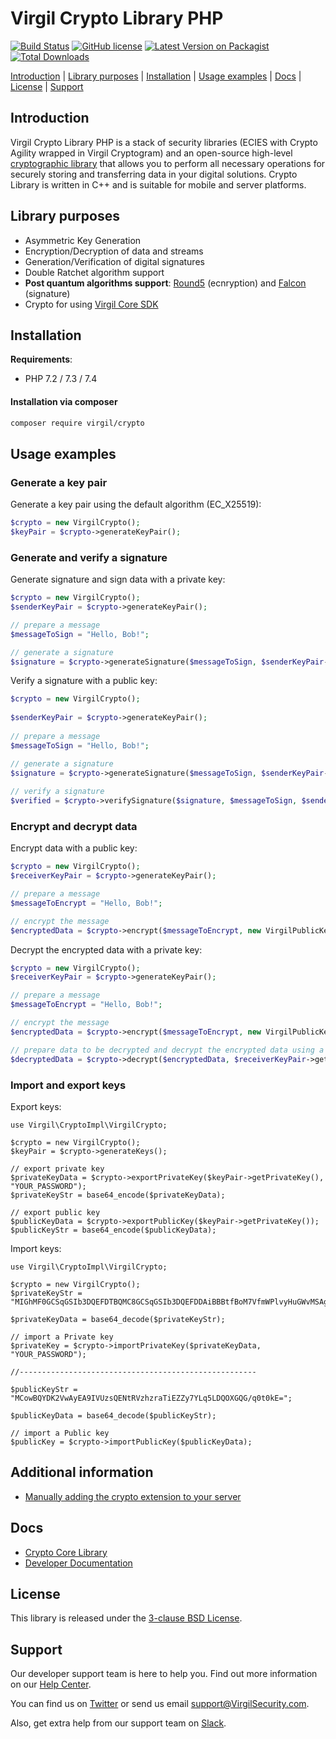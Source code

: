# Virgil Crypto Library PHP 

[![Build Status](https://api.travis-ci.com/VirgilSecurity/virgil-crypto-php.svg?branch=master)](https://travis-ci.com/VirgilSecurity/virgil-crypto-php/)
[![GitHub license](https://img.shields.io/badge/license-BSD%203--Clause-blue.svg)](https://github.com/VirgilSecurity/virgil/blob/master/LICENSE)
[![Latest Version on Packagist](https://img.shields.io/packagist/v/virgil/crypto.svg?style=flat-square)](https://packagist.org/packages/virgil/crypto)
[![Total Downloads](https://img.shields.io/packagist/dt/virgil/crypto.svg?style=flat-square)](https://packagist.org/packages/virgil/crypto)

[Introduction](#introduction) | [Library purposes](#library-purposes) | [Installation](#installation) | [Usage examples](#usage-examples) | [Docs](#docs) | [License](#license) | [Support](#support)

## Introduction

Virgil Crypto Library PHP is a stack of security libraries (ECIES with Crypto Agility wrapped in Virgil Cryptogram) and an open-source high-level [cryptographic library](https://github.com/VirgilSecurity/virgil-crypto) that allows you to perform all necessary operations for securely storing and transferring data in your digital solutions. Crypto Library is written in C++ and is suitable for mobile and server platforms.

## Library purposes

* Asymmetric Key Generation
* Encryption/Decryption of data and streams
* Generation/Verification of digital signatures
* Double Ratchet algorithm support
* **Post quantum algorithms support**: [Round5](https://round5.org/) (ecnryption) and [Falcon](https://falcon-sign.info/) (signature) 
* Crypto for using [Virgil Core SDK](https://github.com/VirgilSecurity/virgil-sdk-php)

## Installation

**Requirements**:
- PHP 7.2 / 7.3 / 7.4

#### Installation via composer

```bash
composer require virgil/crypto
```

## Usage examples

### Generate a key pair

Generate a key pair using the default algorithm (EC_X25519):
```php
$crypto = new VirgilCrypto();
$keyPair = $crypto->generateKeyPair();
```

### Generate and verify a signature

Generate signature and sign data with a private key:
```php
$crypto = new VirgilCrypto();
$senderKeyPair = $crypto->generateKeyPair();

// prepare a message
$messageToSign = "Hello, Bob!";

// generate a signature
$signature = $crypto->generateSignature($messageToSign, $senderKeyPair->getPrivateKey());
```

Verify a signature with a public key:
```php
$crypto = new VirgilCrypto();
    
$senderKeyPair = $crypto->generateKeyPair();    
    
// prepare a message
$messageToSign = "Hello, Bob!";

// generate a signature
$signature = $crypto->generateSignature($messageToSign, $senderKeyPair->getPrivateKey());
    
// verify a signature
$verified = $crypto->verifySignature($signature, $messageToSign, $senderKeyPair->getPublicKey());
```
### Encrypt and decrypt data

Encrypt data with a public key:

```php
$crypto = new VirgilCrypto();
$receiverKeyPair = $crypto->generateKeyPair();

// prepare a message
$messageToEncrypt = "Hello, Bob!";

// encrypt the message
$encryptedData = $crypto->encrypt($messageToEncrypt, new VirgilPublicKeyCollection($receiverKeyPair->getPublicKey()));
```
Decrypt the encrypted data with a private key:

```php
$crypto = new VirgilCrypto();
$receiverKeyPair = $crypto->generateKeyPair();

// prepare a message
$messageToEncrypt = "Hello, Bob!";

// encrypt the message
$encryptedData = $crypto->encrypt($messageToEncrypt, new VirgilPublicKeyCollection($receiverKeyPair->getPublicKey()));

// prepare data to be decrypted and decrypt the encrypted data using a private key
$decryptedData = $crypto->decrypt($encryptedData, $receiverKeyPair->getPrivateKey());
```

### Import and export keys

Export keys:

```
use Virgil\CryptoImpl\VirgilCrypto;

$crypto = new VirgilCrypto();
$keyPair = $crypto->generateKeys();

// export private key
$privateKeyData = $crypto->exportPrivateKey($keyPair->getPrivateKey(), "YOUR_PASSWORD");
$privateKeyStr = base64_encode($privateKeyData);

// export public key
$publicKeyData = $crypto->exportPublicKey($keyPair->getPrivateKey());
$publicKeyStr = base64_encode($publicKeyData);
```

Import keys:

```
use Virgil\CryptoImpl\VirgilCrypto;

$crypto = new VirgilCrypto();
$privateKeyStr = "MIGhMF0GCSqGSIb3DQEFDTBQMC8GCSqGSIb3DQEFDDAiBBBtfBoM7VfmWPlvyHuGWvMSAgIZ6zAKBggqhkiG9w0CCjAdBglghkgBZQMEASoEECwaKJKWFNn3OMVoUXEcmqcEQMZ+WWkmPqzwzJXGFrgS/+bEbr2DvreVgEUiLKrggmXL9ZKugPKG0VhNY0omnCNXDzkXi5dCFp25RLqbbSYsCyw=";

$privateKeyData = base64_decode($privateKeyStr);

// import a Private key
$privateKey = $crypto->importPrivateKey($privateKeyData, "YOUR_PASSWORD");

//-----------------------------------------------------

$publicKeyStr = "MCowBQYDK2VwAyEA9IVUzsQENtRVzhzraTiEZZy7YLq5LDQOXGQG/q0t0kE=";

$publicKeyData = base64_decode($publicKeyStr);

// import a Public key
$publicKey = $crypto->importPublicKey($publicKeyData);
```

## Additional information

- [Manually adding the crypto extension to your server](https://github.com/VirgilSecurity/virgil-cryptowrapper-php#additional-information)

## Docs

- [Crypto Core Library](https://github.com/VirgilSecurity/virgil-crypto)
- [Developer Documentation](https://developer.virgilsecurity.com/)

## License

This library is released under the [3-clause BSD License](LICENSE).

## Support
Our developer support team is here to help you. Find out more information on our [Help Center](https://help.virgilsecurity.com/).

You can find us on [Twitter](https://twitter.com/VirgilSecurity) or send us email support@VirgilSecurity.com.

Also, get extra help from our support team on [Slack](https://virgilsecurity.com/join-community).
